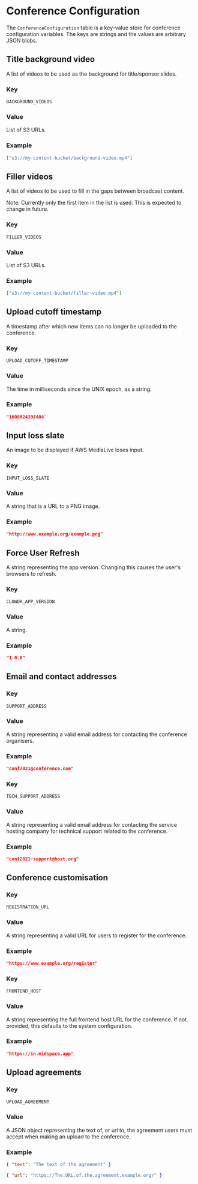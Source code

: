 # Conference Configuration

The `ConferenceConfiguration` table is a key-value store for conference configuration variables. The keys are strings and the values are arbitrary JSON blobs.

## Title background video

A list of videos to be used as the background for title/sponsor slides.

### Key

`BACKGROUND_VIDEOS`

### Value

List of S3 URLs.

### Example

```json
["s3://my-content-bucket/background-video.mp4"]
```

## Filler videos

A list of videos to be used to fill in the gaps between broadcast content.

Note: Currently only the first item in the list is used. This is expected to change in future.

### Key

`FILLER_VIDEOS`

### Value

List of S3 URLs.

### Example

```json
["s3://my-content-bucket/filler-video.mp4"]
```

## Upload cutoff timestamp

A timestamp after which new items can no longer be uploaded to the conference.

### Key

`UPLOAD_CUTOFF_TIMESTAMP`

### Value

The time in milliseconds since the UNIX epoch, as a string.

### Example

```json
"1608824397404`
```

## Input loss slate

An image to be displayed if AWS MediaLive loses input.

### Key

`INPUT_LOSS_SLATE`

### Value

A string that is a URL to a PNG image.

### Example

```json
"http://www.example.org/example.png"
```

## Force User Refresh

A string representing the app version. Changing this causes the user's browsers to refresh.

### Key

`CLOWDR_APP_VERSION`

### Value

A string.

### Example

```json
"1.0.0"
```

## Email and contact addresses

### Key

`SUPPORT_ADDRESS`

### Value

A string representing a valid email address for contacting the conference organisers.

### Example

```json
"conf2021@conference.com"
```

### Key

`TECH_SUPPORT_ADDRESS`

### Value

A string representing a valid email address for contacting the service hosting company for technical support related to the conference.

### Example

```json
"conf2021-support@host.org"
```

## Conference customisation

### Key

`REGISTRATION_URL`

### Value

A string representing a valid URL for users to register for the conference.

### Example

```json
"https://www.example.org/register"
```

### Key

`FRONTEND_HOST`

### Value

A string representing the full frontend host URL for the conference.
If not provided, this defaults to the system configuration.

### Example

```json
"https://in.midspace.app"
```

## Upload agreements

### Key

`UPLOAD_AGREEMENT`

### Value

A JSON object representing the text of, or url to, the agreement users must accept
when making an upload to the conference.

### Example

```json
{ "text": "The text of the agreement" }
```

```json
{ "url": "https://The.URL.of.the.agreement.example.org/" }
```
